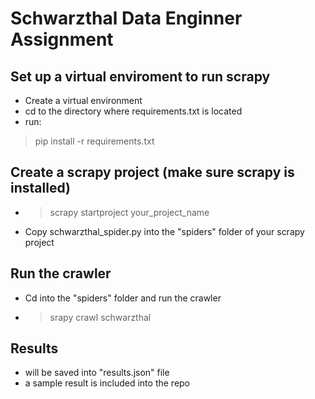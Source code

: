 # Schwarzthal Data Enginner Assignment

## Set up a virtual enviroment to run scrapy
- Create a virtual environment
- cd to the directory where requirements.txt is located
- run:
> pip install -r requirements.txt

## Create a scrapy project (make sure scrapy is installed)
- > scrapy startproject your_project_name
- Copy schwarzthal_spider.py into the "spiders" folder of your scrapy project

## Run the crawler
- Cd into the "spiders" folder and run the crawler
- > srapy crawl schwarzthal

## Results
- will be saved into "results.json" file
- a sample result is included into the repo
